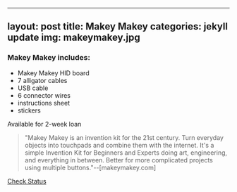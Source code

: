﻿
---
layout: post
title: Makey Makey
categories: jekyll update
img: makeymakey.jpg
---
### Makey Makey includes:

- Makey Makey HID board
- 7 alligator cables
- USB cable
- 6 connector wires
- instructions sheet
- stickers

Available for 2-week loan

>"Makey Makey is an invention kit for the 21st century. Turn everyday objects into touchpads and combine them with the internet. It's a simple Invention Kit for Beginners and Experts doing art, engineering, and everything in between. Better for more complicated projects using multiple buttons."--[makeymakey.com]


<a href="https://vufind.carli.illinois.edu/vf-dpu/Record/dpu_1231700" target="_blank" class="btn btn-primary btn-lg">Check Status</a>

